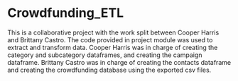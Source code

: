 # Crowdfunding_ETL
This is a collaborative project with the work split between Cooper Harris and Brittany Castro.
The code provided in project module was used to extract and transform data. Cooper Harris was in charge of creating the category and subcategory dataframes, and creating the campaign dataframe. Brittany Castro was in charge of creating the contacts dataframe and creating the crowdfunding database using the exported csv files.
